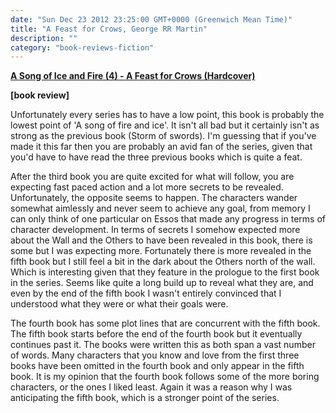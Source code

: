 ```yaml
---
date: "Sun Dec 23 2012 23:25:00 GMT+0000 (Greenwich Mean Time)"
title: "A Feast for Crows, George RR Martin"
description: ""
category: "book-reviews-fiction"
---
```

**[A Song of Ice and Fire (4) - A Feast for Crows (Hardcover)](http://www.amazon.co.uk/review/R3D9506P1F2ISV/ref=cm_cr_rdp_perm "Feast for Crows")**

**\[book review\]**

Unfortunately every series has to have a low point, this book is probably the lowest point of 'A song of fire and ice'. It isn't all bad but it certainly isn't as strong as the previous book (Storm of swords). I'm guessing that if you've made it this far then you are probably an avid fan of the series, given that you'd have to have read the three previous books which is quite a feat.  
  
After the third book you are quite excited for what will follow, you are expecting fast paced action and a lot more secrets to be revealed. Unfortunately, the opposite seems to happen. The characters wander somewhat aimlessly and never seem to achieve any goal, from memory I can only think of one particular on Essos that made any progress in terms of character development. In terms of secrets I somehow expected more about the Wall and the Others to have been revealed in this book, there is some but I was expecting more. Fortunately there is more revealed in the fifth book but I still feel a bit in the dark about the Others north of the wall. Which is interesting given that they feature in the prologue to the first book in the series. Seems like quite a long build up to reveal what they are, and even by the end of the fifth book I wasn't entirely convinced that I understood what they were or what their goals were.  
  
The fourth book has some plot lines that are concurrent with the fifth book. The fifth book starts before the end of the fourth book but it eventually continues past it. The books were written this as both span a vast number of words. Many characters that you know and love from the first three books have been omitted in the fourth book and only appear in the fifth book. It is my opinion that the fourth book follows some of the more boring characters, or the ones I liked least. Again it was a reason why I was anticipating the fifth book, which is a stronger point of the series.